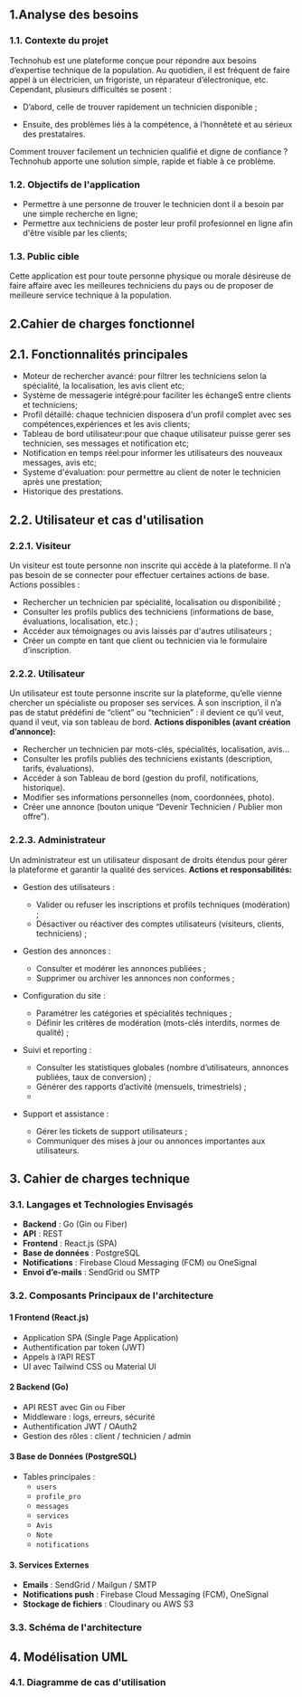 
## 1.Analyse des besoins
### 1.1. Contexte du projet
Technohub est une plateforme conçue pour répondre aux besoins d’expertise technique de la population. Au quotidien, il est fréquent de faire appel à un électricien, un frigoriste, un réparateur d’électronique, etc. Cependant, plusieurs difficultés se posent :

- D’abord, celle de trouver rapidement un technicien disponible ;

- Ensuite, des problèmes liés à la compétence, à l’honnêteté et au sérieux des prestataires.

Comment trouver facilement un technicien qualifié et digne de confiance ?
Technohub apporte une solution simple, rapide et fiable à ce problème.

### 1.2. Objectifs de l'application
- Permettre à une personne de trouver le technicien dont il a besoin par une simple recherche en ligne;
- Permettre aux techniciens de poster leur profil profesionnel en ligne afin d'être visible par les clients;

### 1.3. Public cible
Cette application est pour toute personne physique ou morale désireuse de faire affaire avec les meilleures techniciens du pays ou de proposer de meilleure service technique à la population.

## 2.Cahier de charges fonctionnel
## 2.1. Fonctionnalités principales
- Moteur de rechercher avancé: pour filtrer les techniciens selon la spécialité, la localisation, les avis client etc;
- Système de messagerie intégré:pour faciliter les échangeS entre clients et techniciens;
- Profil détaillé: chaque technicien disposera d'un profil complet avec ses compétences,expériences et les avis clients;
- Tableau de bord utilisateur:pour que chaque utilisateur puisse gerer ses technicien, ses messages et notification etc;
- Notification en temps réel:pour informer les utilisateurs des nouveaux messages, avis etc;
- Systeme d'évaluation: pour permettre au client de noter le technicien  après une prestation;
- Historique des prestations.
  
## 2.2. Utilisateur et cas d'utilisation
### 2.2.1. Visiteur
Un visiteur est toute personne non inscrite qui accède à la plateforme. Il n’a pas besoin de se connecter pour effectuer certaines actions de base.
Actions possibles :
- Rechercher un technicien par spécialité, localisation ou disponibilité ;
- Consulter les profils publics des techniciens (informations de base, évaluations, localisation, etc.) ;
- Accéder aux témoignages ou avis laissés par d'autres utilisateurs ;
- Créer un compte en tant que client ou technicien via le formulaire d’inscription.

### 2.2.2. Utilisateur
Un utilisateur est toute personne inscrite sur la plateforme, qu’elle vienne chercher un spécialiste ou proposer ses services. À son inscription, il n’a pas de statut prédéfini de “client” ou “technicien” : il devient ce qu’il veut, quand il veut, via son tableau de bord.
**Actions disponibles (avant création d’annonce):**
- Rechercher un technicien par mots-clés, spécialités, localisation, avis…
- Consulter les profils publiés des techniciens existants (description, tarifs, évaluations).
- Accéder à son Tableau de bord (gestion du profil, notifications, historique).
- Modifier ses informations personnelles (nom, coordonnées, photo).
- Créer une annonce (bouton unique “Devenir Technicien / Publier mon offre”).

### 2.2.3. Administrateur
Un administrateur est un utilisateur disposant de droits étendus pour gérer la plateforme et garantir la qualité des services.
**Actions et responsabilités:** 
- Gestion des utilisateurs :
    - Valider ou refuser les inscriptions et profils techniques (modération) ;
    - Désactiver ou réactiver des comptes utilisateurs (visiteurs, clients, techniciens) ;

- Gestion des annonces :
    - Consulter et modérer les annonces publiées ;
    - Supprimer ou archiver les annonces non conformes ;

- Configuration du site :
    - Paramétrer les catégories et spécialités techniques ;
    - Définir les critères de modération (mots-clés interdits, normes de qualité) ;

- Suivi et reporting :
    - Consulter les statistiques globales (nombre d’utilisateurs, annonces publiées, taux de conversion) ;
    - Générer des rapports d’activité (mensuels, trimestriels) ;
    - 
- Support et assistance :
    - Gérer les tickets de support utilisateurs ;
    - Communiquer des mises à jour ou annonces importantes aux utilisateurs.

## 3. Cahier de charges technique

### 3.1. Langages et Technologies Envisagés

- **Backend** : Go (Gin ou Fiber)
- **API** : REST
- **Frontend** : React.js (SPA)
- **Base de données** : PostgreSQL
- **Notifications** : Firebase Cloud Messaging (FCM) ou OneSignal
- **Envoi d’e-mails** : SendGrid ou SMTP

### 3.2. Composants Principaux de l'architecture 

#### 1 Frontend (React.js)
- Application SPA (Single Page Application)
- Authentification par token (JWT)
- Appels à l’API REST
- UI avec Tailwind CSS ou Material UI

#### 2 Backend (Go)
- API REST avec Gin ou Fiber
- Middleware : logs, erreurs, sécurité
- Authentification JWT / OAuth2
- Gestion des rôles : client / technicien / admin

#### 3 Base de Données (PostgreSQL)
- Tables principales :
  - `users`
  - `profile_pro`
  - `messages`
  - `services`
  - `Avis`
  - `Note`
  - `notifications`

#### 3. Services Externes
- **Emails** : SendGrid / Mailgun / SMTP
- **Notifications push** : Firebase Cloud Messaging (FCM), OneSignal
- **Stockage de fichiers** : Cloudinary ou AWS S3
### 3.3. Schéma de l'architecture


## 4. Modélisation UML

### 4.1. Diagramme de cas d'utilisation














